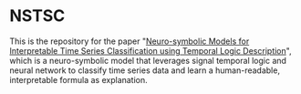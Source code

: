 # NSTSC

This is the repository for the paper "[Neuro-symbolic Models for Interpretable Time Series Classification using Temporal Logic Description](https://arxiv.org/abs/2209.09114)", which is a neuro-symbolic model that leverages signal temporal logic and neural network to classify time series data and learn a human-readable, interpretable formula as explanation.

